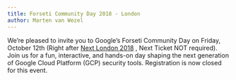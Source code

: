 ```yaml
---
title: Forseti Community Day 2018 - London
author: Marten van Wezel
---
```

We’re pleased to invite you to Google’s Forseti Community Day on Friday,
October 12th (Right after [Next London 2018](https://cloud.withgoogle.com/next18/london)
, Next Ticket NOT required).
Join us for a fun, interactive, and hands-on day shaping the next generation
of Google Cloud Platform (GCP) security tools. 
Registration is now closed for this event.
